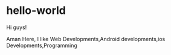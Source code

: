 # hello-world

Hi guys! 

Aman Here, I like Web Developments,Android developments,ios Developments,Programming
